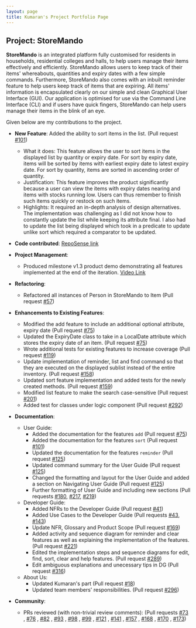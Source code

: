 ```yaml
---
layout: page 
title: Kumaran's Project Portfolio Page
---
```


## Project: StoreMando

**StoreMando** is an integrated platform fully customised for residents in households, residential colleges and halls,
to help users manage their items effectively and efficiently. StoreMando allows users to keep track of their items'
whereabouts, quantities and expiry dates with a few simple commands. Furthermore, StoreMando also comes with an inbuilt
reminder feature to help users keep track of items that are expiring. All items' information is encapsulated clearly on
our simple and clean Graphical User Interface (GUI). Our application is optimised for use via the Command Line
Interface (CLI) and if users have quick fingers, StoreMando can help users manage their items in the blink of an eye.

Given below are my contributions to the project.

* **New Feature**: Added the ability to sort items in the list.
  (Pull request [\#101](https://github.com/AY2021S2-CS2103T-W10-2/tp/pull/101))
    * What it does: This feature allows the user to sort items in the displayed list by quantity or expiry date. For
      sort by expiry date, items will be sorted by items with earliest expiry date to latest expiry date. For sort by
      quantity, items are sorted in ascending order of quantity.
    * Justification: This feature improves the product significantly because a user can view the items with expiry dates
      nearing and items with stocks running low. Users can thus remember to finish such items quickly or restock on such
      items.
    * Highlights: It required an in-depth analysis of design alternatives. The implementation was challenging as I did
      not know how to constantly update the list while keeping its attribute final. I also had to update the list being
      displayed which took in a predicate to update unlike sort which required a comparator to be updated.
      
* **Code contributed**: [RepoSense link](https://nus-cs2103-ay2021s2.github.io/tp-dashboard/?search=kumsssss&sort=groupTitle&sortWithin=title&timeframe=commit&mergegroup=&groupSelect=groupByRepos&breakdown=true&checkedFileTypes=docs~functional-code~test-code~other&since=2021-02-19)

* **Project Management**:
    * Produced milestone v1.3 product demo demonstrating all features implemented at the end of the
      iteration. [Video Link](https://youtu.be/ci2me0pkEsY)

* **Refactoring**:
    * Refactored all instances of Person in StoreMando to Item
      (Pull request [\#57](https://github.com/AY2021S2-CS2103T-W10-2/tp/pull/57))

* **Enhancements to Existing Features**:
    * Modified the add feature to include an additional optional attribute, expiry date
      (Pull request [\#75](https://github.com/AY2021S2-CS2103T-W10-2/tp/pull/75))
    * Updated the ExpiryDate class to take in a LocalDate attribute which stores the expiry date of an item.
      (Pull request [\#75](https://github.com/AY2021S2-CS2103T-W10-2/tp/pull/75))
    * Wrote additional tests for existing features to increase coverage
      (Pull request [\#119](https://github.com/AY2021S2-CS2103T-W10-2/tp/pull/119))
    * Update implementation of reminder, list and find command so that they are executed on the displayed sublist
      instead of the entire inventory. 
      (Pull request [\#158](https://github.com/AY2021S2-CS2103T-W10-2/tp/pull/158))
    * Updated sort feature implementation and added tests for the newly created
      methods. (Pull request [\#159](https://github.com/AY2021S2-CS2103T-W10-2/tp/pull/159))
    * Modified list feature to make the search
      case-sensitive (Pull request [\#201](https://github.com/AY2021S2-CS2103T-W10-2/tp/pull/201))
    * Added test for classes under logic component (Pull request [\#292](https://github.com/AY2021S2-CS2103T-W10-2/tp/pull/292))  

* **Documentation**:
    * User Guide:
        * Added the documentation for the features `add` (Pull request [\#75](https://github.com/AY2021S2-CS2103T-W10-2/tp/pull/75))
        * Added the documentation for the features `sort` (Pull request [\#101](https://github.com/AY2021S2-CS2103T-W10-2/tp/pull/101))
        * Updated the documentation for the features `reminder`
          (Pull request [\#125](https://github.com/AY2021S2-CS2103T-W10-2/tp/pull/125))
        * Updated command summary for the User Guide (Pull request [\#125](https://github.com/AY2021S2-CS2103T-W10-2/tp/pull/125))
        * Changed the formatting and layout for the User Guide and added a section on Navigating User Guide
          (Pull request [\#125](https://github.com/AY2021S2-CS2103T-W10-2/tp/pull/125))
        * Further formatting of User Guide and including new sections (Pull
          requests [\#180](https://github.com/AY2021S2-CS2103T-W10-2/tp/pull/180),
          [\#217](https://github.com/AY2021S2-CS2103T-W10-2/tp/pull/217),
          [\#219](https://github.com/AY2021S2-CS2103T-W10-2/tp/pull/219))
    * Developer Guide:
        * Added NFRs to the Developer Guide (Pull request [\#41](https://github.com/AY2021S2-CS2103T-W10-2/tp/pull/41))
        * Added Use Cases to the Developer Guide
          (Pull requests [\#43](https://github.com/AY2021S2-CS2103T-W10-2/tp/pull/43),
          [\#143](https://github.com/AY2021S2-CS2103T-W10-2/tp/pull/143))
        * Update NFR, Glossary and Product Scope (Pull request [\#169](https://github.com/AY2021S2-CS2103T-W10-2/tp/pull/169))
        * Added activity and sequence diagram for reminder and clear features as well as 
          explaining the implementation of the features. (Pull request [\#221](https://github.com/AY2021S2-CS2103T-W10-2/tp/pull/221))
        * Edited the implementation steps and sequence diagrams for edit, find, sort, clear 
          and help features. (Pull request [\#289](https://github.com/AY2021S2-CS2103T-W10-2/tp/pull/289))
        * Edit ambiguous explanations and unecessary tips in DG (Pull request [\#316](https://github.com/AY2021S2-CS2103T-W10-2/tp/pull/316))  
    * About Us:
        * Updated Kumaran's part (Pull request [\#18](https://github.com/AY2021S2-CS2103T-W10-2/tp/pull/18))
        * Updated team members' responsibilities. (Pull request [\#296](https://github.com/AY2021S2-CS2103T-W10-2/tp/pull/296))

* **Community**:
    * PRs reviewed (with non-trivial review comments): (Pull requests
      [\#73](https://github.com/AY2021S2-CS2103T-W10-2/tp/pull/73)
      , [\#76](https://github.com/AY2021S2-CS2103T-W10-2/tp/pull/76)
      , [\#82](https://github.com/AY2021S2-CS2103T-W10-2/tp/pull/82)
      , [\#93](https://github.com/AY2021S2-CS2103T-W10-2/tp/pull/93)
      , [\#98](https://github.com/AY2021S2-CS2103T-W10-2/tp/pull/98)
      , [\#99](https://github.com/AY2021S2-CS2103T-W10-2/tp/pull/99)
      , [\#121](https://github.com/AY2021S2-CS2103T-W10-2/tp/pull/121)
      , [\#141](https://github.com/AY2021S2-CS2103T-W10-2/tp/pull/141)
      , [\#157](https://github.com/AY2021S2-CS2103T-W10-2/tp/pull/157)
      , [\#168](https://github.com/AY2021S2-CS2103T-W10-2/tp/pull/168)
      , [\#170](https://github.com/AY2021S2-CS2103T-W10-2/tp/pull/170)
      , [\#173](https://github.com/AY2021S2-CS2103T-W10-2/tp/pull/173))
      
